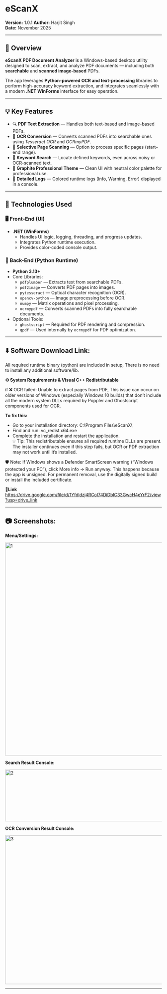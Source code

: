 # eScanX

**Version:** 1.0.1
**Author:** Harjit Singh  
**Date:** November 2025  

---

## 📘 Overview

**eScanX PDF Document Analyzer** is a Windows-based desktop utility designed to scan, extract, and analyze PDF documents — including both **searchable** and **scanned image-based** PDFs.

The app leverages **Python-powered OCR and text-processing** libraries to perform high-accuracy keyword extraction, and integrates seamlessly with a modern **.NET WinForms** interface for easy operation.

---

## 💡 Key Features

- 🔍 **PDF Text Extraction** — Handles both text-based and image-based PDFs.  
- 🧾 **OCR Conversion** — Converts scanned PDFs into searchable ones using *Tesseract OCR* and *OCRmyPDF*.  
- 📄 **Selective Page Scanning** — Option to process specific pages (start–end range).  
- 🧠 **Keyword Search** — Locate defined keywords, even across noisy or OCR-scanned text.  
- 🎨 **Graphite Professional Theme** — Clean UI with neutral color palette for professional use.  
- 🧾 **Detailed Logs** — Colored runtime logs (Info, Warning, Error) displayed in a console.  

---

## 🧩 Technologies Used

  ### 🖥️ Front-End (UI)
  - **.NET (WinForms)**
    - Handles UI logic, logging, threading, and progress updates.
    - Integrates Python runtime execution.
    - Provides color-coded console output.
  
  ### 🐍 Back-End (Python Runtime)
  - **Python 3.13+**
  - Core Libraries:
    - `pdfplumber` — Extracts text from searchable PDFs.
    - `pdf2image` — Converts PDF pages into images.
    - `pytesseract` — Optical character recognition (OCR).
    - `opencv-python` — Image preprocessing before OCR.
    - `numpy` — Matrix operations and pixel processing.
    - `ocrmypdf` — Converts scanned PDFs into fully searchable documents.
  - Optional Tools:
    - `ghostscript` — Required for PDF rendering and compression.
    - `qpdf` — Used internally by `ocrmypdf` for PDF optimization.

---

## ⬇️ Software Download Link:
All required runtime binary (python) are included in setup, There is no need to install any additional software/lib.

**⚙️ System Requirements & Visual C++ Redistributable**

if ❌ OCR failed: Unable to extract pages from PDF, This issue can occur on older versions of Windows (especially Windows 10 builds) that don’t include all the modern system DLLs required by Poppler and Ghostscript components used for OCR.

  **To fix this:**
  -  Go to your installation directory: C:\Program Files\eScanX\
  -  Find and run: vc_redist.x64.exe
  -  Complete the installation and restart the application.  
💡 Tip: This redistributable ensures all required runtime DLLs are present. The installer continues even if this step fails, but OCR or PDF extraction may not work until it’s installed.

🛡️ Note:
If Windows shows a Defender SmartScreen warning (“Windows protected your PC”), click More info → Run anyway.
This happens because the app is unsigned.
For permanent removal, use the digitally signed build or install the included certificate.

**🔗Link**
https://drive.google.com/file/d/1Yfdldzj4RCoI74DiDblC33GwcH4eYrF2/view?usp=drive_link


---


## 📷 Screenshots:

**Menu/Settings:**

<img width="700" height="683" alt="1" src="https://github.com/user-attachments/assets/d900aa86-82dc-4e6c-8a67-5d41bfd72c92" />

**Search Result Console:**

<img width="700" height="166" alt="2" src="https://github.com/user-attachments/assets/5ea1f5aa-d35e-4cf9-906f-c98cabce2e75" />

**OCR Conversion Result Console:**

<img width="700" height="477" alt="3" src="https://github.com/user-attachments/assets/65a0d2c6-e506-454b-b753-9c9df9e28232" />

---

